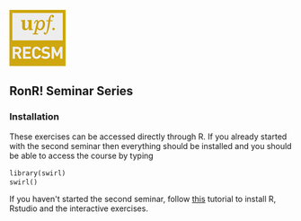 
![](../recsm_logo.jpeg)
## RonR! Seminar Series

### Installation
These exercises can be accessed directly through R. If you already started with the second seminar then everything should be installed and you should be able to access
the course by typing
```{r eval=F}
library(swirl)
swirl()
```

If you haven't started the second seminar, follow [this](https://github.com/cimentadaj/Rseminars/tree/active_development/Lesson_1) tutorial to install R, Rstudio and the interactive exercises.